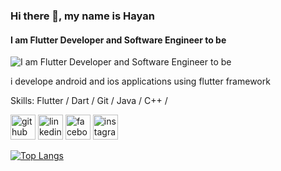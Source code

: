 ### Hi there 👋, my name is Hayan
#### I am Flutter Developer and Software Engineer to be
![I am Flutter Developer and Software Engineer to be](https://media.licdn.com/dms/image/D4E16AQFaXpq9X0tqRA/profile-displaybackgroundimage-shrink_350_1400/0/1675615757835?e=1686787200&v=beta&t=wyQbl2fzOEMq6PdMvmDqzuyle06Lme5eLoGIbx6-dTA)

i develope android and ios applications using flutter framework

Skills: Flutter / Dart / Git / Java / C++ / 



[<img src='https://cdn.jsdelivr.net/npm/simple-icons@3.0.1/icons/github.svg' alt='github' height='40'>](https://github.com/Hayan47)  [<img src='https://cdn.jsdelivr.net/npm/simple-icons@3.0.1/icons/linkedin.svg' alt='linkedin' height='40'>](https://www.linkedin.com/in/hayan47/)  [<img src='https://cdn.jsdelivr.net/npm/simple-icons@3.0.1/icons/facebook.svg' alt='facebook' height='40'>](https://www.facebook.com/Ab.39am)  [<img src='https://cdn.jsdelivr.net/npm/simple-icons@3.0.1/icons/instagram.svg' alt='instagram' height='40'>](https://www.instagram.com/hayan_bouobaid/)  

[![Top Langs](https://github-readme-stats.vercel.app/api/top-langs/?username=Hayan47)](https://github.com/anuraghazra/github-readme-stats)

